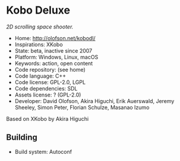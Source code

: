 # Kobo Deluxe

_2D scrolling space shooter._

- Home: http://olofson.net/kobodl/
- Inspirations: XKobo
- State: beta, inactive since 2007
- Platform: Windows, Linux, macOS
- Keywords: action, open content
- Code repository: (see home)
- Code language: C++
- Code license: GPL-2.0, LGPL
- Code dependencies: SDL
- Assets license: ? (GPL-2.0)
- Developer: David Olofson, Akira Higuchi, Erik Auerswald, Jeremy Sheeley, Simon Peter, Florian Schulze, Masanao Izumo

Based on XKobo by Akira Higuchi

## Building

- Build system: Autoconf
